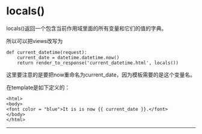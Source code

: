 # locals()
locals()返回一个包含当前作用域里面的所有变量和它们的值的字典。

所以可以把views改写为

    def current_datetime(request):
	    current_date = datetime.datetime.now()
	    return render_to_response('current_datetime.html', locals()) 

这里要注意的是要把now重命名为current_date，因为模板需要的是这个变量名。

在template是如下定义的：

    <html>
    <body>
    <font color = "blue">It is is now {{ current_date }}.</font>
    </body>
    </html> 
    

---


